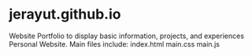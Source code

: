 # jerayut.github.io
Website Portfolio to display basic information, projects, and experiences
Personal Website.
Main files include:
index.html
main.css
main.js
